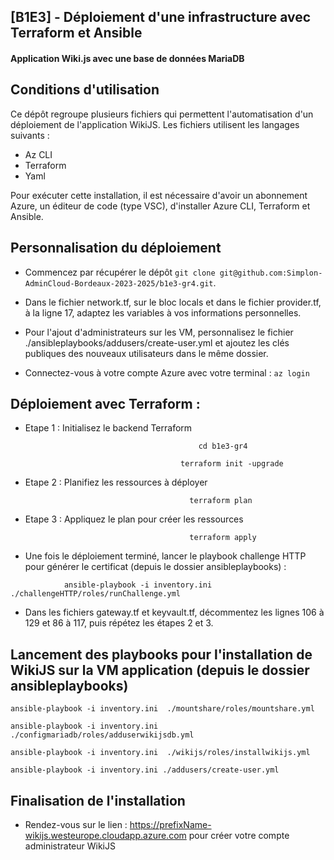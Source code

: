 ## [B1E3] - Déploiement d'une infrastructure avec Terraform et Ansible ##

#### Application Wiki.js avec une base de données MariaDB  ####

## Conditions d'utilisation ##
>
Ce dépôt regroupe plusieurs fichiers qui permettent l'automatisation d'un déploiement de l'application WikiJS.
Les fichiers utilisent les langages suivants :
-	Az CLI
-	Terraform 
-	Yaml

Pour exécuter cette installation, il est nécessaire d'avoir un abonnement Azure, un éditeur de code (type VSC), d'installer Azure CLI, Terraform et Ansible.

## Personnalisation du déploiement ##

* Commencez par récupérer le dépôt `git clone git@github.com:Simplon-AdminCloud-Bordeaux-2023-2025/b1e3-gr4.git`.

* Dans le fichier network.tf, sur le bloc locals et dans le fichier provider.tf, à la ligne 17, adaptez les variables à vos informations personnelles.

* Pour l'ajout d'administrateurs sur les VM, personnalisez le fichier ./ansibleplaybooks/addusers/create-user.yml et ajoutez les clés publiques des nouveaux utilisateurs dans le même dossier.

* Connectez-vous à votre compte Azure avec votre terminal : `az login`

## Déploiement avec Terraform : ##

* Etape 1 : Initialisez le backend Terraform
>
                                              cd b1e3-gr4
>
                                          terraform init -upgrade

* Etape 2 : Planifiez les ressources à déployer
>
                                            terraform plan

* Etape 3 : Appliquez le plan pour créer les ressources
>
                                            terraform apply

* Une fois le déploiement terminé, lancer le playbook challenge HTTP pour générer le certificat (depuis le dossier ansibleplaybooks) :
>
                ansible-playbook -i inventory.ini ./challengeHTTP/roles/runChallenge.yml

* Dans les fichiers gateway.tf et keyvault.tf, décommentez les lignes 106 à 129 et 86 à 117, puis répétez les étapes 2 et 3.

## Lancement des playbooks pour l'installation de WikiJS sur la VM application (depuis le dossier ansibleplaybooks) 
>
  `ansible-playbook -i inventory.ini  ./mountshare/roles/mountshare.yml`
>
  `ansible-playbook -i inventory.ini  ./configmariadb/roles/adduserwikijsdb.yml`
>
  `ansible-playbook -i inventory.ini  ./wikijs/roles/installwikijs.yml`
>
  `ansible-playbook -i inventory.ini ./addusers/create-user.yml`

## Finalisation de l'installation

* Rendez-vous sur le lien : https://prefixName-wikijs.westeurope.cloudapp.azure.com pour créer votre compte administrateur WikiJS


